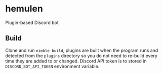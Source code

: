 # hemulen
Plugin-based Discord bot

## Build
Clone and run `nimble build`, plugins are built when the program runs and detected from the `plugins` directory so you do not need to re-build every time they are added to or changed. Discord API token is to stored in `DISCORD_BOT_API_TOKEN` environment variable.

